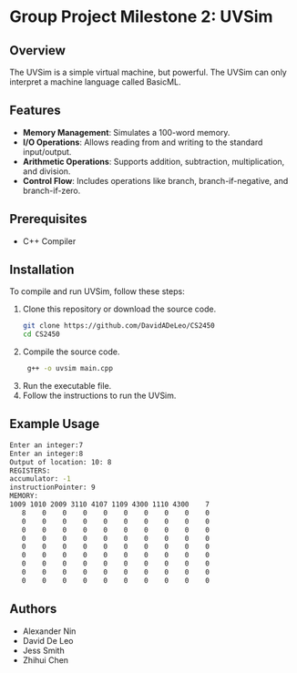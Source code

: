# Group Project Milestone 2: UVSim

## Overview
The UVSim is a simple virtual machine, but powerful. The UVSim can only interpret a machine language called BasicML.

## Features
- **Memory Management**: Simulates a 100-word memory.
- **I/O Operations**: Allows reading from and writing to the standard input/output.
- **Arithmetic Operations**: Supports addition, subtraction, multiplication, and division.
- **Control Flow**: Includes operations like branch, branch-if-negative, and branch-if-zero.

## Prerequisites
- C++ Compiler

## Installation
To compile and run UVSim, follow these steps:

1. Clone this repository or download the source code.
   ```bash
   git clone https://github.com/DavidADeLeo/CS2450
   cd CS2450
   ```
2. Compile the source code.
   ```bash
    g++ -o uvsim main.cpp
    ```
3. Run the executable file.
4. Follow the instructions to run the UVSim.

## Example Usage
```bash
Enter an integer:7
Enter an integer:8
Output of location: 10: 8
REGISTERS:
accumulator: -1
instructionPointer: 9
MEMORY:
1009 1010 2009 3110 4107 1109 4300 1110 4300    7
   8    0    0    0    0    0    0    0    0    0
   0    0    0    0    0    0    0    0    0    0
   0    0    0    0    0    0    0    0    0    0
   0    0    0    0    0    0    0    0    0    0
   0    0    0    0    0    0    0    0    0    0
   0    0    0    0    0    0    0    0    0    0
   0    0    0    0    0    0    0    0    0    0
   0    0    0    0    0    0    0    0    0    0
   0    0    0    0    0    0    0    0    0    0
```

## Authors
- Alexander Nin
- David De Leo
- Jess Smith
- Zhihui Chen
